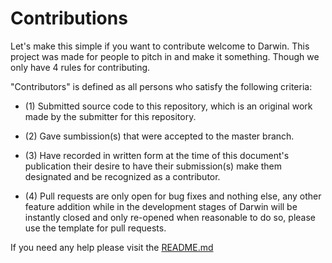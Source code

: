 # Contributions 

Let's make this simple if you want to contribute welcome to Darwin. This project was made for people to pitch in and make it 
something. Though we only have 4 rules for contributing. 

"Contributors" is defined as all persons who satisfy the following criteria:

- (1) Submitted source code to this repository, which is an original work made by the submitter for this repository.

- (2) Gave sumbission(s) that were accepted to the master branch.

- (3) Have recorded in written form at the time of this document's publication their desire to have their submission(s) 
make them designated and be recognized as a contributor. 

- (4) Pull requests are only open for bug fixes and nothing else, any other feature addition while in the development stages of Darwin will be instantly closed and only re-opened when reasonable to do so, please use the template for pull requests.

If you need any help please visit the [README.md](https://github.com/YELLOWHATT/Darwin/blob/master/README.md)

